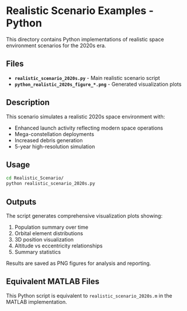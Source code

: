 # Realistic Scenario Examples - Python

This directory contains Python implementations of realistic space environment scenarios for the 2020s era.

## Files

- **`realistic_scenario_2020s.py`** - Main realistic scenario script
- **`python_realistic_2020s_figure_*.png`** - Generated visualization plots

## Description

This scenario simulates a realistic 2020s space environment with:
- Enhanced launch activity reflecting modern space operations
- Mega-constellation deployments
- Increased debris generation
- 5-year high-resolution simulation

## Usage

```bash
cd Realistic_Scenario/
python realistic_scenario_2020s.py
```

## Outputs

The script generates comprehensive visualization plots showing:
1. Population summary over time
2. Orbital element distributions
3. 3D position visualization
4. Altitude vs eccentricity relationships
5. Summary statistics

Results are saved as PNG figures for analysis and reporting.

## Equivalent MATLAB Files

This Python script is equivalent to `realistic_scenario_2020s.m` in the MATLAB implementation.